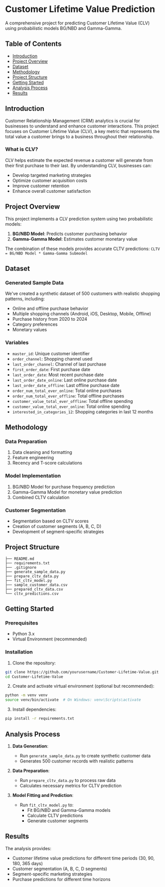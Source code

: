# Customer Lifetime Value Prediction

A comprehensive project for predicting Customer Lifetime Value (CLV) using probabilistic models BG/NBD and Gamma-Gamma.

## Table of Contents
- [Introduction](#introduction)
- [Project Overview](#project-overview)
- [Dataset](#dataset)
- [Methodology](#methodology)
- [Project Structure](#project-structure)
- [Getting Started](#getting-started)
- [Analysis Process](#analysis-process)
- [Results](#results)

## Introduction

Customer Relationship Management (CRM) analytics is crucial for businesses to understand and enhance customer interactions. This project focuses on Customer Lifetime Value (CLV), a key metric that represents the total value a customer brings to a business throughout their relationship.

### What is CLV?
CLV helps estimate the expected revenue a customer will generate from their first purchase to their last. By understanding CLV, businesses can:
- Develop targeted marketing strategies
- Optimize customer acquisition costs
- Improve customer retention
- Enhance overall customer satisfaction

## Project Overview

This project implements a CLV prediction system using two probabilistic models:
1. **BG/NBD Model**: Predicts customer purchasing behavior
2. **Gamma-Gamma Model**: Estimates customer monetary value

The combination of these models provides accurate CLTV predictions: `CLTV = BG/NBD Model * Gamma-Gamma Submodel`

## Dataset

### Generated Sample Data
We've created a synthetic dataset of 500 customers with realistic shopping patterns, including:
- Online and offline purchase behavior
- Multiple shopping channels (Android, iOS, Desktop, Mobile, Offline)
- Purchase history from 2020 to 2024
- Category preferences
- Monetary values

### Variables
- `master_id`: Unique customer identifier
- `order_channel`: Shopping channel used
- `last_order_channel`: Channel of last purchase
- `first_order_date`: First purchase date
- `last_order_date`: Most recent purchase date
- `last_order_date_online`: Last online purchase date
- `last_order_date_offline`: Last offline purchase date
- `order_num_total_ever_online`: Total online purchases
- `order_num_total_ever_offline`: Total offline purchases
- `customer_value_total_ever_offline`: Total offline spending
- `customer_value_total_ever_online`: Total online spending
- `interested_in_categories_12`: Shopping categories in last 12 months

## Methodology

### Data Preparation
1. Data cleaning and formatting
2. Feature engineering
3. Recency and T-score calculations

### Model Implementation
1. BG/NBD Model for purchase frequency prediction
2. Gamma-Gamma Model for monetary value prediction
3. Combined CLTV calculation

### Customer Segmentation
- Segmentation based on CLTV scores
- Creation of customer segments (A, B, C, D)
- Development of segment-specific strategies

## Project Structure
```
├── README.md
├── requirements.txt
├── .gitignore
├── generate_sample_data.py
├── prepare_cltv_data.py
├── fit_cltv_model.py
├── sample_customer_data.csv
├── prepared_cltv_data.csv
└── cltv_predictions.csv
```

## Getting Started

### Prerequisites
- Python 3.x
- Virtual Environment (recommended)

### Installation
1. Clone the repository:
```bash
git clone https://github.com/yourusername/Customer-Lifetime-Value.git
cd Customer-Lifetime-Value
```

2. Create and activate virtual environment (optional but recommended):
```bash
python -m venv venv
source venv/bin/activate  # On Windows: venv\Scripts\activate
```

3. Install dependencies:
```bash
pip install -r requirements.txt
```

## Analysis Process

1. **Data Generation**:
   - Run `generate_sample_data.py` to create synthetic customer data
   - Generates 500 customer records with realistic patterns

2. **Data Preparation**:
   - Run `prepare_cltv_data.py` to process raw data
   - Calculates necessary metrics for CLTV prediction

3. **Model Fitting and Prediction**:
   - Run `fit_cltv_model.py` to:
     - Fit BG/NBD and Gamma-Gamma models
     - Calculate CLTV predictions
     - Generate customer segments

## Results

The analysis provides:
- Customer lifetime value predictions for different time periods (30, 90, 180, 365 days)
- Customer segmentation (A, B, C, D segments)
- Segment-specific marketing strategies
- Purchase predictions for different time horizons